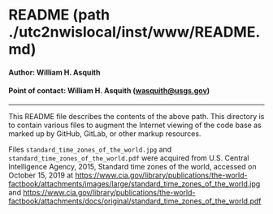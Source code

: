 # README (path ./utc2nwislocal/inst/www/README.md)

#### Author:           William H. Asquith
#### Point of contact: William H. Asquith (wasquith@usgs.gov)

***

This README file describes the contents of the above path. This directory is to contain
various files to augment the Internet viewing of the code base as marked up by GitHub,
GitLab, or other markup resources.

Files `standard_time_zones_of_the_world.jpg` and `standard_time_zones_of_the_world.pdf` were acquired from
U.S. Central Intelligence Agency, 2015, Standard time zones of the world, accessed on October 15, 2019 at
https://www.cia.gov/library/publications/the-world-factbook/attachments/images/large/standard_time_zones_of_the_world.jpg
and
https://www.cia.gov/library/publications/the-world-factbook/attachments/docs/original/standard_time_zones_of_the_world.pdf
